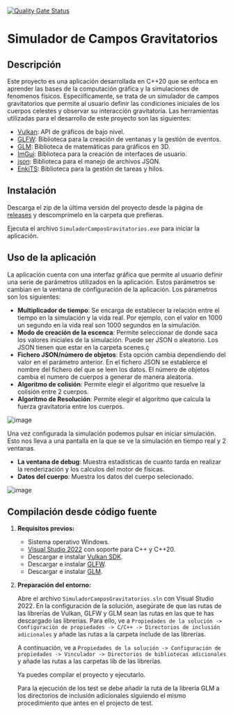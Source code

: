 [![Quality Gate Status](https://sonarcloud.io/api/project_badges/measure?project=TanukiConDos_TFG&metric=alert_status)](https://sonarcloud.io/summary/new_code?id=TanukiConDos_TFG)
# Simulador de Campos Gravitatorios

## Descripción
Este proyecto es una aplicación desarrollada en C++20 que se enfoca en aprender las bases de la computación gráfica y la simulaciones de fenomenos físicos.
Especiíficamente, se trata de un simulador de campos gravitatorios que permite al usuario definir las condiciones iniciales de los cuerpos celestes y observar su interacción gravitatoria.
Las herramientas utilizadas para el desarrollo de este proyecto son las siguientes:
- [Vulkan](https://www.vulkan.org/): API de gráficos de bajo nivel.
- [GLFW](https://www.glfw.org/): Biblioteca para la creación de ventanas y la gestión de eventos.
- [GLM](https://glm.g-truc.net): Biblioteca de matemáticas para gráficos en 3D.
- [ImGui](https://github.com/ocornut/imgui): Biblioteca para la creación de interfaces de usuario.
- [json](https://json.nlohmann.me/): Biblioteca para el manejo de archivos JSON.
- [EnkiTS](https://github.com/dougbinks/enkiTS): Biblioteca para la gestión de tareas y hilos.

## Instalación
Descarga el zip de la última versión del proyecto desde la página de [releases]() y descomprímelo en la carpeta que prefieras.

Ejecuta el archivo `SimuladorCamposGravitatorios.exe` para iniciar la aplicación.

## Uso de la aplicación

La aplicación cuenta con una interfaz gráfica que permite al usuario definir una serie de parámetros utilizados en la aplicación. Estos parámetros se cambian en la ventana de cónfiguración de la aplicación.
Los párametros son los siguientes:

- **Multiplicador de tiempo**: Se encarga de establecer la relación entre el tiempo en la simulación y la vida real. Por ejemplo, con el valor en 1000 un segundo en la vida real son 1000 segundos en la simulación.
- **Modo de creación de la escenca**: Permite seleccionar de donde saca los valores iniciales de la simulación. Puede ser JSON o aleatorio. Los JSON tienen que estar en la carpeta scenes.ç
- **Fichero JSON/número de objetos**: Esta opción cambia dependiendo del valor en el parámetro anterior. En el fichero JSON se establerce el nombre del fichero del que se leen los datos. El número de objetos cambia el numero de cuerpos a generar de manera aleatoria.
- **Algoritmo de colisión**: Permite elegir el algoritmo que resuelve la colisión entre 2 cuerpos.
- **Algoritmo de Resolución**: Permite elegir el algoritmo que calcula la fuerza gravitatoria entre los cuerpos.

![image](https://github.com/user-attachments/assets/002a02bb-ecdf-4777-b890-5ca9421e6a36)


Una vez configurada la simulación podemos pulsar en iniciar simulación. Esto nos lleva a una pantalla en la que se ve la simulación en tiempo real y 2 ventanas.
- **La ventana de debug**: Muestra estadisticas de cuanto tarda en realizar la renderización y los calculos del motor de físicas.
- **Datos del cuerpo**: Muestra los datos del cuerpo selecionado.

![image](https://github.com/user-attachments/assets/bac0c520-61ef-4081-a132-24fd5c3f4ae9)


## Compilación desde código fuente
1. **Requisitos previos:**
   - Sistema operativo Windows.
   - [Visual Studio 2022](https://visualstudio.microsoft.com/vs/) con soporte para C++ y C++20.
   - Descargar e instalar [Vulkan SDK](https://vulkan.lunarg.com/sdk/home#windows).
   - Descargar e instalar [GLFW](https://www.glfw.org/download.html).
   - Descargar e instalar [GLM](https://github.com/g-truc/glm/releases).

2. **Preparación del entorno:**

   Abre el archivo `SimuladorCamposGravitatorios.sln` con Visual Studio 2022. En la configuración de la solución, asegúrate de que las rutas de las librerías de Vulkan,
   GLFW y GLM sean las rutas en las que te has descargado las librerias. Para ello, ve a `Propiedades de la solución -> Configuración de propiedades -> C/C++ -> Directorios de inclusión adicionales` 
   y añade las rutas a la carpeta include de las librerías.

   A continuación, ve a `Propiedades de la solución -> Configuración de propiedades -> Vinculador -> Directorios de bibliotecas adicionales` y añade las rutas a las carpetas lib de las librerías.

   Ya puedes compilar el proyecto y ejecutarlo.

   Para la ejecución de los test se debe añadir la ruta de la librería GLM a los directorios de inclusión adicionales siguiendo el mismo procedimiento que antes en el projecto de test.